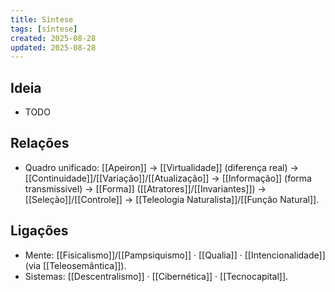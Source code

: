 ```yaml
---
title: Síntese
tags: [síntese]
created: 2025-08-28
updated: 2025-08-28
---
```


## Ideia
* TODO

## Relações
- Quadro unificado: [[Apeiron]] → [[Virtualidade]] (diferença real) → [[Continuidade]]/[[Variação]]/[[Atualização]] → [[Informação]] (forma transmissível) → [[Forma]] ([[Atratores]]/[[Invariantes]]) → [[Seleção]]/[[Controle]] → [[Teleologia Naturalista]]/[[Função Natural]].

## Ligações
- Mente: [[Fisicalismo]]/[[Pampsiquismo]] · [[Qualia]] · [[Intencionalidade]] (via [[Teleosemântica]]).
- Sistemas: [[Descentralismo]] · [[Cibernética]] · [[Tecnocapital]].
